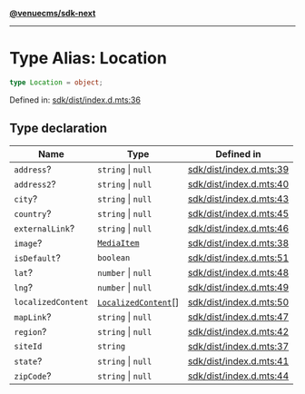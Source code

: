 [**@venuecms/sdk-next**](../Index.md)

***

# Type Alias: Location

```ts
type Location = object;
```

Defined in: [sdk/dist/index.d.mts:36](https://github.com/venuecms/sdk/blob/da35bc89025fb85e596c6443c84da7b9eb9593b5/packages/sdk/dist/index.d.mts#L36)

## Type declaration

| Name | Type | Defined in |
| ------ | ------ | ------ |
| <a id="address"></a> `address`? | `string` \| `null` | [sdk/dist/index.d.mts:39](https://github.com/venuecms/sdk/blob/da35bc89025fb85e596c6443c84da7b9eb9593b5/packages/sdk/dist/index.d.mts#L39) |
| <a id="address2"></a> `address2`? | `string` \| `null` | [sdk/dist/index.d.mts:40](https://github.com/venuecms/sdk/blob/da35bc89025fb85e596c6443c84da7b9eb9593b5/packages/sdk/dist/index.d.mts#L40) |
| <a id="city"></a> `city`? | `string` \| `null` | [sdk/dist/index.d.mts:43](https://github.com/venuecms/sdk/blob/da35bc89025fb85e596c6443c84da7b9eb9593b5/packages/sdk/dist/index.d.mts#L43) |
| <a id="country"></a> `country`? | `string` \| `null` | [sdk/dist/index.d.mts:45](https://github.com/venuecms/sdk/blob/da35bc89025fb85e596c6443c84da7b9eb9593b5/packages/sdk/dist/index.d.mts#L45) |
| <a id="externallink"></a> `externalLink`? | `string` \| `null` | [sdk/dist/index.d.mts:46](https://github.com/venuecms/sdk/blob/da35bc89025fb85e596c6443c84da7b9eb9593b5/packages/sdk/dist/index.d.mts#L46) |
| <a id="image"></a> `image`? | [`MediaItem`](MediaItem.md) | [sdk/dist/index.d.mts:38](https://github.com/venuecms/sdk/blob/da35bc89025fb85e596c6443c84da7b9eb9593b5/packages/sdk/dist/index.d.mts#L38) |
| <a id="isdefault"></a> `isDefault`? | `boolean` | [sdk/dist/index.d.mts:51](https://github.com/venuecms/sdk/blob/da35bc89025fb85e596c6443c84da7b9eb9593b5/packages/sdk/dist/index.d.mts#L51) |
| <a id="lat"></a> `lat`? | `number` \| `null` | [sdk/dist/index.d.mts:48](https://github.com/venuecms/sdk/blob/da35bc89025fb85e596c6443c84da7b9eb9593b5/packages/sdk/dist/index.d.mts#L48) |
| <a id="lng"></a> `lng`? | `number` \| `null` | [sdk/dist/index.d.mts:49](https://github.com/venuecms/sdk/blob/da35bc89025fb85e596c6443c84da7b9eb9593b5/packages/sdk/dist/index.d.mts#L49) |
| <a id="localizedcontent"></a> `localizedContent` | [`LocalizedContent`](LocalizedContent.md)[] | [sdk/dist/index.d.mts:50](https://github.com/venuecms/sdk/blob/da35bc89025fb85e596c6443c84da7b9eb9593b5/packages/sdk/dist/index.d.mts#L50) |
| <a id="maplink"></a> `mapLink`? | `string` \| `null` | [sdk/dist/index.d.mts:47](https://github.com/venuecms/sdk/blob/da35bc89025fb85e596c6443c84da7b9eb9593b5/packages/sdk/dist/index.d.mts#L47) |
| <a id="region"></a> `region`? | `string` \| `null` | [sdk/dist/index.d.mts:42](https://github.com/venuecms/sdk/blob/da35bc89025fb85e596c6443c84da7b9eb9593b5/packages/sdk/dist/index.d.mts#L42) |
| <a id="siteid"></a> `siteId` | `string` | [sdk/dist/index.d.mts:37](https://github.com/venuecms/sdk/blob/da35bc89025fb85e596c6443c84da7b9eb9593b5/packages/sdk/dist/index.d.mts#L37) |
| <a id="state"></a> `state`? | `string` \| `null` | [sdk/dist/index.d.mts:41](https://github.com/venuecms/sdk/blob/da35bc89025fb85e596c6443c84da7b9eb9593b5/packages/sdk/dist/index.d.mts#L41) |
| <a id="zipcode"></a> `zipCode`? | `string` \| `null` | [sdk/dist/index.d.mts:44](https://github.com/venuecms/sdk/blob/da35bc89025fb85e596c6443c84da7b9eb9593b5/packages/sdk/dist/index.d.mts#L44) |
